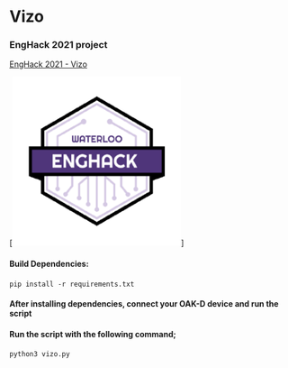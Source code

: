 # Vizo
### EngHack 2021 project

[EngHack 2021 - Vizo](https://devpost.com/software/vizo)

[<img src="docs/enghack.png" width="300px">]

#### Build Dependencies: 
```
pip install -r requirements.txt
```

#### After installing dependencies, connect your OAK-D device and run the script
#### Run the script with the following command;

```
python3 vizo.py
```
